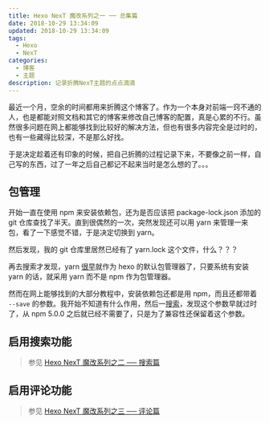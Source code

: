 ```yaml
---
title: Hexo NexT 魔改系列之一 ── 总集篇
date: 2018-10-29 13:34:09
updated: 2018-10-29 13:34:09
tags:
  - Hexo
  - NexT
categories:
  - 博客
  - 主题
description: 记录折腾NexT主题的点点滴滴
---
```


最近一个月，空余的时间都用来折腾这个博客了。作为一个本身对前端一窍不通的人，也是都能对照文档和其它的博客来修改自己博客的配置，真是心累的不行。虽然很多问题在网上都能够找到比较好的解决方法，但也有很多内容完全是过时的，也有一些藏得比较深，不是那么好找。

于是决定趁着还有印象的时候，把自己折腾的过程记录下来，不要像之前一样，自己写的东西，过了一年之后自己都记不起来当时是怎么想的了。。。

## 包管理

开始一直在使用 npm 来安装依赖包，还为是否应该把 package-lock.json 添加的 git 仓库查找了半天。直到很偶然的一次，突然发现还可以用 yarn 来管理一来包，看了一下感觉不错，于是决定切换到 yarn。

然后发现，我的 git 仓库里居然已经有了 yarn.lock 这个文件，什么？？？

再去搜索才发现，yarn [很早][1]就作为 hexo 的默认包管理器了，只要系统有安装 yarn 的话，就采用 yarn 而不是 npm 作为包管理器。

然而在网上能够找到的大部分教程中，安装依赖包还都是用 npm，而且还都带着 `--save` 的参数。我开始不知道有什么作用，然后一[搜索][2]，发现这个参数早就过时了，从 npm 5.0.0 之后就已经不需要了，只是为了兼容性还保留着这个参数。

## 启用搜索功能

> 参见 [Hexo NexT 魔改系列之二 ── 搜索篇](/posts/2018-10-29-Hexo-NexT-2/)

## 启用评论功能

> 参见 [Hexo NexT 魔改系列之三 ── 评论篇](/posts/2018-10-29-Hexo-NexT-3/)





[1]: https://github.com/hexojs/hexo-cli/pull/20/
[2]: https://stackoverflow.com/questions/19578796/what-is-the-save-option-for-npm-install

